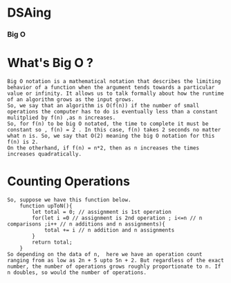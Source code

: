# DSAing
### Big O
# What's Big O ? 
    Big O notation is a mathematical notation that describes the limiting behavior of a function when the argument tends towards a particular value or infinity. It allows us to talk formally about how the runtime of an algorithm grows as the input grows.
    So, we say that an algorithm is O(f(n)) if the number of small operations the computer has to do is eventually less than a constant mulitplied by f(n) ,as n increases.
    So, for f(n) to be big O notated, the time to complete it must be constant so , f(n) = 2 . In this case, f(n) takes 2 seconds no matter what n is. So, we say that O(2) meaning the big O notation for this f(n) is 2.
    On the otherhand, if f(n) = n*2, then as n increases the times increases quadratically.

# Counting Operations
    So, suppose we have this function below.
        function upToN(){
            let total = 0; // assignment is 1st operation
            for(let i =0 // assignment is 2nd operation ; i<=n // n comparisons ;i++ // n additions and n assignments){
                total += i // n addition and n assignments
            }
            return total;
        }
    So depending on the data of n,  here we have an operation count ranging from as low as 2n + 5 upto 5n + 2. But regardless of the exact number, the number of operations grows roughly proportionate to n. If n doubles, so would the number of operations.
